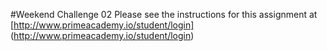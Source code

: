 #Weekend Challenge 02
Please see the instructions for this assignment at [http://www.primeacademy.io/student/login] (http://www.primeacademy.io/student/login)

